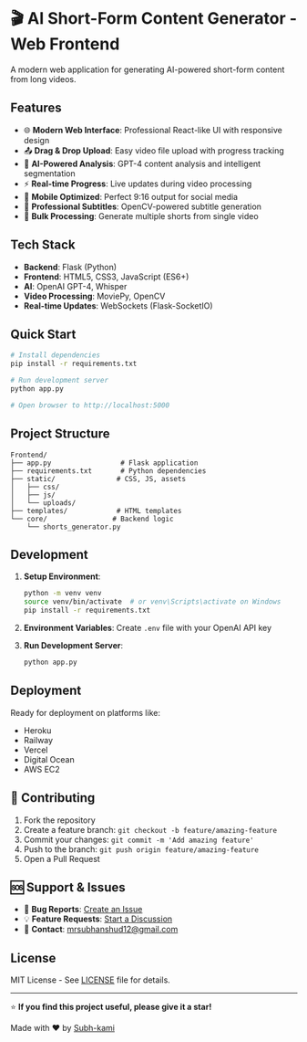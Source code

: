 # 🎬 AI Short-Form Content Generator - Web Frontend

A modern web application for generating AI-powered short-form content from long videos.

## Features

- 🌐 **Modern Web Interface**: Professional React-like UI with responsive design
- 📤 **Drag & Drop Upload**: Easy video file upload with progress tracking
- 🤖 **AI-Powered Analysis**: GPT-4 content analysis and intelligent segmentation
- ⚡ **Real-time Progress**: Live updates during video processing
- 📱 **Mobile Optimized**: Perfect 9:16 output for social media
- 🎯 **Professional Subtitles**: OpenCV-powered subtitle generation
- 🔄 **Bulk Processing**: Generate multiple shorts from single video

## Tech Stack

- **Backend**: Flask (Python)
- **Frontend**: HTML5, CSS3, JavaScript (ES6+)
- **AI**: OpenAI GPT-4, Whisper
- **Video Processing**: MoviePy, OpenCV
- **Real-time Updates**: WebSockets (Flask-SocketIO)

## Quick Start

```bash
# Install dependencies
pip install -r requirements.txt

# Run development server
python app.py

# Open browser to http://localhost:5000
```

## Project Structure

```
Frontend/
├── app.py                 # Flask application
├── requirements.txt       # Python dependencies
├── static/               # CSS, JS, assets
│   ├── css/
│   ├── js/
│   └── uploads/
├── templates/            # HTML templates
└── core/                # Backend logic
    └── shorts_generator.py
```

## Development

1. **Setup Environment**:
   ```bash
   python -m venv venv
   source venv/bin/activate  # or venv\Scripts\activate on Windows
   pip install -r requirements.txt
   ```

2. **Environment Variables**:
   Create `.env` file with your OpenAI API key

3. **Run Development Server**:
   ```bash
   python app.py
   ```

## Deployment

Ready for deployment on platforms like:
- Heroku
- Railway
- Vercel
- Digital Ocean
- AWS EC2

## 🤝 Contributing

1. Fork the repository
2. Create a feature branch: `git checkout -b feature/amazing-feature`
3. Commit your changes: `git commit -m 'Add amazing feature'`
4. Push to the branch: `git push origin feature/amazing-feature`
5. Open a Pull Request

## 🆘 Support & Issues

- 🐛 **Bug Reports**: [Create an Issue](https://github.com/Subh-kami/ai-short-form-generator/issues)
- 💡 **Feature Requests**: [Start a Discussion](https://github.com/Subh-kami/ai-short-form-generator/discussions)
- 📧 **Contact**: mrsubhanshud12@gmail.com

## License

MIT License - See [LICENSE](LICENSE) file for details.

---

⭐ **If you find this project useful, please give it a star!**

Made with ❤️ by [Subh-kami](https://github.com/Subh-kami)
